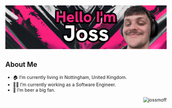 # [![joss moffatt header](https://github.com/jossmoff/jossmoff/blob/main/assets/banner.png?raw=true)](https://joss.dev)

## About Me
- 🏠 I’m currently living in Nottingham, United Kingdom.
- 👨‍💻 I’m currently working as a Software Engineer.
- 🍺 I’m beer a big fan.


<a href="#jossmoff-title">
  <img src="https://github-readme-stats.vercel.app/api?username=jossmoff&show_icons=true&theme=bear" alt="jossmoff" align="right" />
</a>
